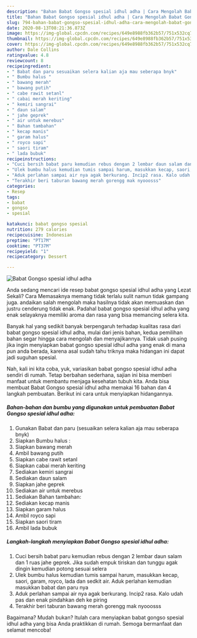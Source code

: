 ```yaml
---
description: "Bahan Babat Gongso spesial idhul adha | Cara Mengolah Babat Gongso spesial idhul adha Yang Enak Dan Mudah"
title: "Bahan Babat Gongso spesial idhul adha | Cara Mengolah Babat Gongso spesial idhul adha Yang Enak Dan Mudah"
slug: 794-bahan-babat-gongso-spesial-idhul-adha-cara-mengolah-babat-gongso-spesial-idhul-adha-yang-enak-dan-mudah
date: 2020-08-13T08:21:36.873Z
image: https://img-global.cpcdn.com/recipes/649e8988fb362b57/751x532cq70/babat-gongso-spesial-idhul-adha-foto-resep-utama.jpg
thumbnail: https://img-global.cpcdn.com/recipes/649e8988fb362b57/751x532cq70/babat-gongso-spesial-idhul-adha-foto-resep-utama.jpg
cover: https://img-global.cpcdn.com/recipes/649e8988fb362b57/751x532cq70/babat-gongso-spesial-idhul-adha-foto-resep-utama.jpg
author: Dale Collins
ratingvalue: 4.8
reviewcount: 8
recipeingredient:
- " Babat dan paru sesuaikan selera kalian aja mau seberapa bnyk"
- " Bumbu halus "
- " bawang merah"
- " bawang putih"
- " cabe rawit setanl"
- " cabai merah keriting"
- " kemiri sangrai"
- " daun salam"
- " jahe geprek"
- " air untuk merebus"
- " Bahan tambahan"
- " kecap manis"
- " garam halus"
- " royco sapi"
- " saori tiram"
- " lada bubuk"
recipeinstructions:
- "Cuci bersih babat paru kemudian rebus dengan 2 lembar daun salam dan 1 ruas jahe geprek. Jika sudah empuk tiriskan dan tunggu agak dingin kemudian potong sesuai selera"
- "Ulek bumbu halus kemudian tumis sampai harum, masukkan kecap, saori, garam, royco, lada dan sedkit air. Aduk perlahan kemudian masukkan babat dan paru nya"
- "Aduk perlahan sampai air nya agak berkurang. Incip2 rasa. Kalo udah pas dan enak pindahkan deh ke piring"
- "Terakhir beri taburan bawang merah gorengg mak nyooosss"
categories:
- Resep
tags:
- babat
- gongso
- spesial

katakunci: babat gongso spesial 
nutrition: 279 calories
recipecuisine: Indonesian
preptime: "PT17M"
cooktime: "PT37M"
recipeyield: "1"
recipecategory: Dessert

---
```



![Babat Gongso spesial idhul adha](https://img-global.cpcdn.com/recipes/649e8988fb362b57/751x532cq70/babat-gongso-spesial-idhul-adha-foto-resep-utama.jpg)

Anda sedang mencari ide resep babat gongso spesial idhul adha yang Lezat Sekali? Cara Memasaknya memang tidak terlalu sulit namun tidak gampang juga. andaikan salah mengolah maka hasilnya tidak akan memuaskan dan justru cenderung tidak enak. Padahal babat gongso spesial idhul adha yang enak selayaknya memiliki aroma dan rasa yang bisa memancing selera kita.



Banyak hal yang sedikit banyak berpengaruh terhadap kualitas rasa dari babat gongso spesial idhul adha, mulai dari jenis bahan, kedua pemilihan bahan segar hingga cara mengolah dan menyajikannya. Tidak usah pusing jika ingin menyiapkan babat gongso spesial idhul adha yang enak di mana pun anda berada, karena asal sudah tahu triknya maka hidangan ini dapat jadi suguhan spesial.


Nah, kali ini kita coba, yuk, variasikan babat gongso spesial idhul adha sendiri di rumah. Tetap berbahan sederhana, sajian ini bisa memberi manfaat untuk membantu menjaga kesehatan tubuh kita. Anda bisa membuat Babat Gongso spesial idhul adha memakai 16 bahan dan 4 langkah pembuatan. Berikut ini cara untuk menyiapkan hidangannya.

<!--inarticleads1-->

##### Bahan-bahan dan bumbu yang digunakan untuk pembuatan Babat Gongso spesial idhul adha:

1. Gunakan  Babat dan paru (sesuaikan selera kalian aja mau seberapa bnyk)
1. Siapkan  Bumbu halus :
1. Siapkan  bawang merah
1. Ambil  bawang putih
1. Siapkan  cabe rawit setanl
1. Siapkan  cabai merah keriting
1. Sediakan  kemiri sangrai
1. Sediakan  daun salam
1. Siapkan  jahe geprek
1. Sediakan  air untuk merebus
1. Sediakan  Bahan tambahan:
1. Sediakan  kecap manis
1. Siapkan  garam halus
1. Ambil  royco sapi
1. Siapkan  saori tiram
1. Ambil  lada bubuk




<!--inarticleads2-->

##### Langkah-langkah menyiapkan Babat Gongso spesial idhul adha:

1. Cuci bersih babat paru kemudian rebus dengan 2 lembar daun salam dan 1 ruas jahe geprek. Jika sudah empuk tiriskan dan tunggu agak dingin kemudian potong sesuai selera
1. Ulek bumbu halus kemudian tumis sampai harum, masukkan kecap, saori, garam, royco, lada dan sedkit air. Aduk perlahan kemudian masukkan babat dan paru nya
1. Aduk perlahan sampai air nya agak berkurang. Incip2 rasa. Kalo udah pas dan enak pindahkan deh ke piring
1. Terakhir beri taburan bawang merah gorengg mak nyooosss




Bagaimana? Mudah bukan? Itulah cara menyiapkan babat gongso spesial idhul adha yang bisa Anda praktikkan di rumah. Semoga bermanfaat dan selamat mencoba!
